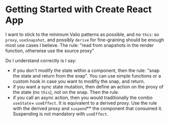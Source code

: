# Getting Started with Create React App

I want to stick to the minimum Valio patterns as possible, and no `this`:  so `proxy`, `useSnapshot`, and possibly `derive` for fine-graining should be enough most use cases I believe.
The rule: "read from snapshots in the render function, otherwise use the source proxy"

Do I understand correctly is I say:

- if you don't modify the state within a component, then the rule: "snap the state and return from the snap". You can use simple functions or a custom hook in case you want to modifiy the snap, and return.
- if you want a sync state mutation, then define an action on the proxy of the state (no `this`), not on the snap. Then the rule.
- if you call an async action, then you would traditionally the combo `useState`+ `useEffect`. It is equivalent to a derived proxy.  Use the rule with the derived proxy and `suspend`** the component that consumed it. Suspending is not mandatory with `useEffect`.
